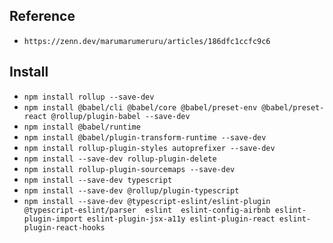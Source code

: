 ## Reference

- `https://zenn.dev/marumarumeruru/articles/186dfc1ccfc9c6`

## Install

- `npm install rollup --save-dev`
- `npm install @babel/cli @babel/core @babel/preset-env @babel/preset-react @rollup/plugin-babel --save-dev`
- `npm install @babel/runtime`
- `npm install @babel/plugin-transform-runtime --save-dev`
- `npm install rollup-plugin-styles autoprefixer --save-dev`
- `npm install --save-dev rollup-plugin-delete`
- `npm install rollup-plugin-sourcemaps --save-dev`
- `npm install --save-dev typescript`
- `npm install --save-dev @rollup/plugin-typescript`
- `npm install --save-dev @typescript-eslint/eslint-plugin  @typescript-eslint/parser  eslint  eslint-config-airbnb eslint-plugin-import eslint-plugin-jsx-a11y eslint-plugin-react eslint-plugin-react-hooks`
